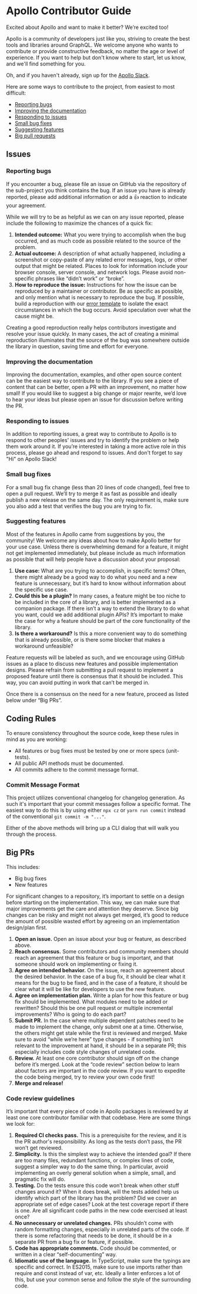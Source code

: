 # Apollo Contributor Guide

Excited about Apollo and want to make it better? We’re excited too!

Apollo is a community of developers just like you, striving to create the best
tools and libraries around GraphQL. We welcome anyone who wants to contribute or
provide constructive feedback, no matter the age or level of experience. If you
want to help but don't know where to start, let us know, and we'll find
something for you.

Oh, and if you haven't already, sign up for the
[Apollo Slack](http://www.apollodata.com/#slack).

Here are some ways to contribute to the project, from easiest to most difficult:

- [Reporting bugs](#reporting-bugs)
- [Improving the documentation](#improving-the-documentation)
- [Responding to issues](#responding-to-issues)
- [Small bug fixes](#small-bug-fixes)
- [Suggesting features](#feature-requests)
- [Big pull requests](#big-prs)

## Issues

### Reporting bugs

If you encounter a bug, please file an issue on GitHub via the repository of the
sub-project you think contains the bug. If an issue you have is already
reported, please add additional information or add a 👍 reaction to indicate
your agreement.

While we will try to be as helpful as we can on any issue reported, please
include the following to maximize the chances of a quick fix:

1. **Intended outcome:** What you were trying to accomplish when the bug
   occurred, and as much code as possible related to the source of the problem.
2. **Actual outcome:** A description of what actually happened, including a
   screenshot or copy-paste of any related error messages, logs, or other output
   that might be related. Places to look for information include your browser
   console, server console, and network logs. Please avoid non-specific phrases
   like “didn’t work” or “broke”.
3. **How to reproduce the issue:** Instructions for how the issue can be
   reproduced by a maintainer or contributor. Be as specific as possible, and
   only mention what is necessary to reproduce the bug. If possible, build a
   reproduction with our
   [error template](https://github.com/apollographql/react-apollo-error-template)
   to isolate the exact circumstances in which the bug occurs. Avoid speculation
   over what the cause might be.

Creating a good reproduction really helps contributors investigate and resolve
your issue quickly. In many cases, the act of creating a minimal reproduction
illuminates that the source of the bug was somewhere outside the library in
question, saving time and effort for everyone.

### Improving the documentation

Improving the documentation, examples, and other open source content can be the
easiest way to contribute to the library. If you see a piece of content that can
be better, open a PR with an improvement, no matter how small! If you would like
to suggest a big change or major rewrite, we’d love to hear your ideas but
please open an issue for discussion before writing the PR.

### Responding to issues

In addition to reporting issues, a great way to contribute to Apollo is to
respond to other peoples' issues and try to identify the problem or help them
work around it. If you’re interested in taking a more active role in this
process, please go ahead and respond to issues. And don't forget to say "Hi" on
Apollo Slack!

### Small bug fixes

For a small bug fix change (less than 20 lines of code changed), feel free to
open a pull request. We’ll try to merge it as fast as possible and ideally
publish a new release on the same day. The only requirement is, make sure you
also add a test that verifies the bug you are trying to fix.

### Suggesting features

Most of the features in Apollo came from suggestions by you, the community! We
welcome any ideas about how to make Apollo better for your use case. Unless
there is overwhelming demand for a feature, it might not get implemented
immediately, but please include as much information as possible that will help
people have a discussion about your proposal:

1. **Use case:** What are you trying to accomplish, in specific terms? Often,
   there might already be a good way to do what you need and a new feature is
   unnecessary, but it’s hard to know without information about the specific use
   case.
2. **Could this be a plugin?** In many cases, a feature might be too niche to be
   included in the core of a library, and is better implemented as a companion
   package. If there isn’t a way to extend the library to do what you want,
   could we add additional plugin APIs? It’s important to make the case for why
   a feature should be part of the core functionality of the library.
3. **Is there a workaround?** Is this a more convenient way to do something that
   is already possible, or is there some blocker that makes a workaround
   unfeasible?

Feature requests will be labeled as such, and we encourage using GitHub issues
as a place to discuss new features and possible implementation designs. Please
refrain from submitting a pull request to implement a proposed feature until
there is consensus that it should be included. This way, you can avoid putting
in work that can’t be merged in.

Once there is a consensus on the need for a new feature, proceed as listed below
under “Big PRs”.

## Coding Rules

To ensure consistency throughout the source code, keep these rules in mind as you are working:

- All features or bug fixes must be tested by one or more specs (unit-tests).
- All public API methods must be documented.
- All commits adhere to the commit message format.

### Commit Message Format

This project utilizes conventional changelog for changelog generation. As such
it's important that your commit messages follow a specific format. The easiest
way to do this is by using either `npx cz` or `yarn run commit` instead of
the conventional `git commit -m "..."`.

Either of the above methods will bring up a CLI dialog that will walk you
through the process.

## Big PRs

This includes:

- Big bug fixes
- New features

For significant changes to a repository, it’s important to settle on a design
before starting on the implementation. This way, we can make sure that major
improvements get the care and attention they deserve. Since big changes can be
risky and might not always get merged, it’s good to reduce the amount of
possible wasted effort by agreeing on an implementation design/plan first.

1. **Open an issue.** Open an issue about your bug or feature, as described
   above.
2. **Reach consensus.** Some contributors and community members should reach an
   agreement that this feature or bug is important, and that someone should work
   on implementing or fixing it.
3. **Agree on intended behavior.** On the issue, reach an agreement about the
   desired behavior. In the case of a bug fix, it should be clear what it means
   for the bug to be fixed, and in the case of a feature, it should be clear
   what it will be like for developers to use the new feature.
4. **Agree on implementation plan.** Write a plan for how this feature or bug
   fix should be implemented. What modules need to be added or rewritten? Should
   this be one pull request or multiple incremental improvements? Who is going
   to do each part?
5. **Submit PR.** In the case where multiple dependent patches need to be made
   to implement the change, only submit one at a time. Otherwise, the others
   might get stale while the first is reviewed and merged. Make sure to avoid
   “while we’re here” type changes - if something isn’t relevant to the
   improvement at hand, it should be in a separate PR; this especially includes
   code style changes of unrelated code.
6. **Review.** At least one core contributor should sign off on the change
   before it’s merged. Look at the “code review” section below to learn about
   factors are important in the code review. If you want to expedite the code
   being merged, try to review your own code first!
7. **Merge and release!**

### Code review guidelines

It’s important that every piece of code in Apollo packages is reviewed by at
least one core contributor familiar with that codebase. Here are some things we
look for:

1. **Required CI checks pass.** This is a prerequisite for the review, and it is
   the PR author's responsibility. As long as the tests don’t pass, the PR won't
   get reviewed.
2. **Simplicity.** Is this the simplest way to achieve the intended goal? If
   there are too many files, redundant functions, or complex lines of code,
   suggest a simpler way to do the same thing. In particular, avoid implementing
   an overly general solution when a simple, small, and pragmatic fix will do.
3. **Testing.** Do the tests ensure this code won’t break when other stuff
   changes around it? When it does break, will the tests added help us identify
   which part of the library has the problem? Did we cover an appropriate set of
   edge cases? Look at the test coverage report if there is one. Are all
   significant code paths in the new code exercised at least once?
4. **No unnecessary or unrelated changes.** PRs shouldn’t come with random
   formatting changes, especially in unrelated parts of the code. If there is
   some refactoring that needs to be done, it should be in a separate PR from a
   bug fix or feature, if possible.
5. **Code has appropriate comments.** Code should be commented, or written in a
   clear “self-documenting” way.
6. **Idiomatic use of the language.** In TypeScript, make sure the typings are
   specific and correct. In ES2015, make sure to use imports rather than require
   and const instead of var, etc. Ideally a linter enforces a lot of this, but
   use your common sense and follow the style of the surrounding code.
